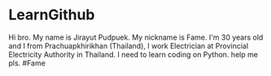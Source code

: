 # LearnGithub

Hi bro. My name is Jirayut Pudpuek. My nickname is Fame. I'm 30 years old and I from Prachuapkhirikhan (Thailand), I work Electrician at Provincial Electricity Authority in Thailand. I need to learn coding on Python. help me pls. #Fame  
